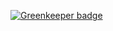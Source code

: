

[![Greenkeeper badge](https://badges.greenkeeper.io/develar/electron-builder-tslint-config.svg)](https://greenkeeper.io/)